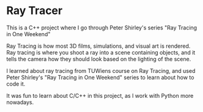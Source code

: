 # Ray Tracer

This is a C++ project where I go through Peter Shirley's series "Ray Tracing in One Weekend"

Ray Tracing is how most 3D films, simulations, and visual art is rendered. Ray tracing is where you shoot a ray into a scene containing objects, and it tells the camera how they should look based on the lighting of the scene. 

I learned about ray tracing from TUWiens course on Ray Tracing, and used Peter Shirley's "Ray Tracing in One Weekend" series to learn about how to code it.

It was fun to learn about C/C++ in this project, as I work with Python more nowadays.